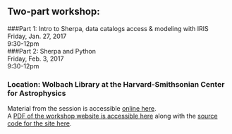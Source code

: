 ## Two-part workshop: 
###Part 1: Intro to Sherpa, data catalogs access & modeling with IRIS   
Friday, Jan. 27, 2017   
9:30-12pm    
###Part 2: Sherpa and Python    
Friday, Feb. 3, 2017    
9:30-12pm    
### Location: Wolbach Library at the Harvard-Smithsonian Center for Astrophysics
   
Material from the session is accessible [online here](https://hea-www.harvard.edu/AstroStat/cfa_workshops/sherpa-iris-20170127/).     
A [PDF of the workshop website is accessible here](link) along with the [source code for the site here](link).
